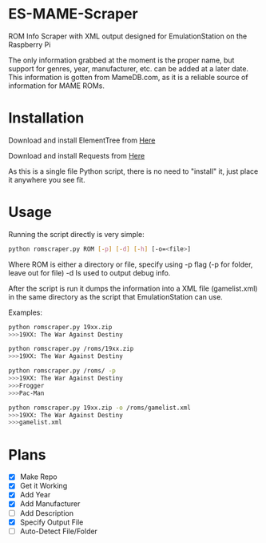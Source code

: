 ES-MAME-Scraper
===============

ROM Info Scraper with XML output designed for EmulationStation on the Raspberry Pi

The only information grabbed at the moment is the proper name, but support for genres, year, manufacturer, etc. can be added at a later date. This information is gotten from MameDB.com, as it is a reliable source of information for MAME ROMs.

Installation
============

Download and install ElementTree from [Here](http://effbot.org/zone/element-index.htm)

Download and install Requests from [Here](https://pypi.python.org/pypi/requests)

As this is a single file Python script, there is no need to "install" it, just place it anywhere you see fit.


Usage
=====

Running the script directly is very simple:

```bash
python romscraper.py ROM [-p] [-d] [-h] [-o=<file>]
```

Where ROM is either a directory or file, specify using -p flag (-p for folder, leave out for file)
-d Is used to output debug info.

After the script is run it dumps the information into a XML file (gamelist.xml) in the same directory as the script that EmulationStation can use. 

Examples:

```bash
python romscraper.py 19xx.zip
>>>19XX: The War Against Destiny

python romscraper.py /roms/19xx.zip
>>>19XX: The War Against Destiny

python romscraper.py /roms/ -p
>>>19XX: The War Against Destiny
>>>Frogger
>>>Pac-Man

python romscraper.py 19xx.zip -o /roms/gamelist.xml
>>>19XX: The War Against Destiny
>>>gamelist.xml
```

Plans
=====

- [x] Make Repo
- [x] Get it Working
- [x] Add Year
- [x] Add Manufacturer
- [ ] Add Description
- [x] Specify Output File
- [ ] Auto-Detect File/Folder
